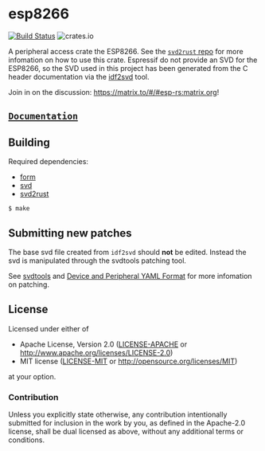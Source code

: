 # esp8266

[![Build Status](https://travis-ci.com/esp-rs/esp8266.svg?branch=master)](https://travis-ci.com/esp-rs/esp8266)
![crates.io](https://img.shields.io/crates/v/esp8266.svg)

A peripheral access crate the ESP8266. See the [`svd2rust` repo](https://github.com/rust-embedded/svd2rust) for more infomation on how to use this crate. Espressif do not provide an SVD for the ESP8266, so the SVD used in this project has been generated from the C header documentation via the [idf2svd](https://github.com/MabezDev/idf2svd) tool.

Join in on the discussion: https://matrix.to/#/#esp-rs:matrix.org!

## [`Documentation`](https://docs.rs/esp8266/latest/esp8266/)

## Building

Required dependencies:

- [form](https://crates.io/crates/form)
- [svd](https://github.com/stm32-rs/svdtools)
- [svd2rust](https://github.com/rust-embedded/svd2rust)

```
$ make
```

## Submitting new patches

The base svd file created from `idf2svd` should **not** be edited. Instead the svd is manipulated through the svdtools patching tool.

See [svdtools](https://github.com/stm32-rs/svdtools) and [Device and Peripheral YAML Format](https://github.com/stm32-rs/svdtools#device-and-peripheral-yaml-format) for more infomation on patching.

## License

Licensed under either of

- Apache License, Version 2.0 ([LICENSE-APACHE](LICENSE-APACHE) or
  http://www.apache.org/licenses/LICENSE-2.0)
- MIT license ([LICENSE-MIT](LICENSE-MIT) or http://opensource.org/licenses/MIT)

at your option.

### Contribution

Unless you explicitly state otherwise, any contribution intentionally submitted
for inclusion in the work by you, as defined in the Apache-2.0 license, shall be
dual licensed as above, without any additional terms or conditions.
